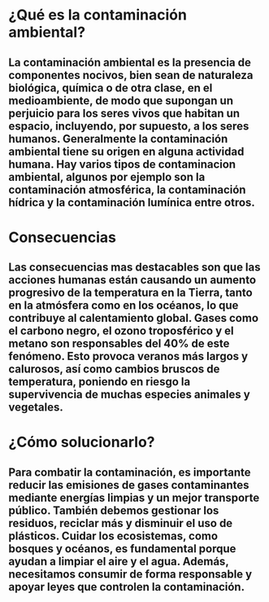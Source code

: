 # ¿Qué es la contaminación ambiental?
## La contaminación ambiental es la presencia de componentes nocivos, bien sean de naturaleza biológica, química o de otra clase, en el medioambiente, de modo que supongan un perjuicio para los seres vivos que habitan un espacio, incluyendo, por supuesto, a los seres humanos. Generalmente la contaminación ambiental tiene su origen en alguna actividad humana. Hay varios tipos de contaminacion ambiental, algunos por ejemplo son la contaminación atmosférica, la contaminación hídrica y la contaminación lumínica entre otros.

# Consecuencias
## Las consecuencias mas destacables son que las acciones humanas están causando un aumento progresivo de la temperatura en la Tierra, tanto en la atmósfera como en los océanos, lo que contribuye al calentamiento global. Gases como el carbono negro, el ozono troposférico y el metano son responsables del 40% de este fenómeno. Esto provoca veranos más largos y calurosos, así como cambios bruscos de temperatura, poniendo en riesgo la supervivencia de muchas especies animales y vegetales.

# ¿Cómo solucionarlo?
## Para combatir la contaminación, es importante reducir las emisiones de gases contaminantes mediante energías limpias y un mejor transporte público. También debemos gestionar los residuos, reciclar más y disminuir el uso de plásticos. Cuidar los ecosistemas, como bosques y océanos, es fundamental porque ayudan a limpiar el aire y el agua. Además, necesitamos consumir de forma responsable y apoyar leyes que controlen la contaminación.
